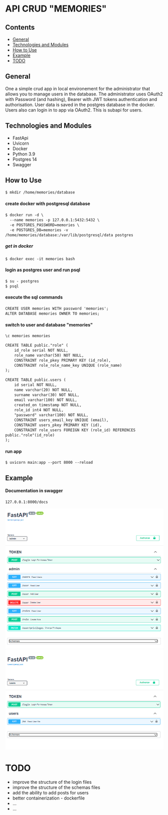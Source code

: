# API CRUD "MEMORIES"

## Contents

* [ General ](#general)
* [ Technologies and Modules ](#tech)
* [ How to Use ](#howTo)
* [ Example ](#example)
* [ TODO ](#todo)

<a name="general"></a>
## General

One a simple crud app in local environement for the administrator that allows you to manage users in the database. 
The administrator uses OAuth2 with Password (and hashing), Bearer with JWT tokens  authentication and authorisation.
User data is saved in the postgres database in the docker.
Users also can login in to app via OAuth2. This is subapi for users. 


<a name="tech"></a>
## Technologies and Modules

- FastApi
- Uvicorn
- Docker
- Python 3.9
- Postgres 14
- Swagger


<a name="howTo"></a>
## How to Use


```shell
$ mkdir /home/memories/database
```

#### create docker with postgresql database
```shell
$ docker run -d \
  --name memories -p 127.0.0.1:5432:5432 \
  -e POSTGRES_PASSWORD=memories \
  -e POSTGRES_DB=memories -v /home/memories/database:/var/lib/postgresql/data postgres
```

##### get in docker
```shell
$ docker exec -it memories bash
```

#### login as postgres user and run psql
```shell
$ su - postgres
$ psql
```

#### execute the sql commands
```shell
CREATE USER memories WITH password 'memories';
ALTER DATABASE memories OWNER TO memories;
```

#### switch to user and database "memories"
```shell
\c memories memories
```

```shell
CREATE TABLE public."role" (
	id_role serial NOT NULL,
	role_name varchar(50) NOT NULL,
	CONSTRAINT role_pkey PRIMARY KEY (id_role),
	CONSTRAINT role_role_name_key UNIQUE (role_name)
);
```

```shell
CREATE TABLE public.users (
	id serial NOT NULL,
	name varchar(20) NOT NULL,
	surname varchar(30) NOT NULL,
	email varchar(100) NOT NULL,
	created_on timestamp NOT NULL,
	role_id int4 NOT NULL,
	"password" varchar(100) NOT NULL,
	CONSTRAINT users_email_key UNIQUE (email),
	CONSTRAINT users_pkey PRIMARY KEY (id),
	CONSTRAINT role_users FOREIGN KEY (role_id) REFERENCES public."role"(id_role)
);
```

#### run app
```shell
$ uvicorn main:app --port 8000 --reload
```


<a name="example"></a>
## Example

#### Documentation in swagger
```
127.0.0.1:8000/docs
```

![Screenshot](Swagger_admin.png)
![Screenshot](Swagger_users.png)

<a name="todo"></a>
# TODO

- improve the structure of the login files
- improve the structure of the schemas files
- add the ability to add posts for users
- better containerization - dockerfile
- ...
- ...
